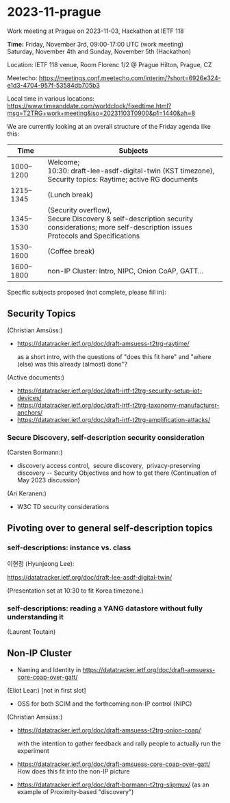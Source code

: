 # 2023-11-prague
Work meeting at Prague on 2023-11-03, Hackathon at IETF 118

**Time:** Friday, November 3rd, 09:00-17:00 UTC (work meeting)<br>
Saturday, November 4th and Sunday, November 5th (Hackathon)

Location: IETF 118 venue, Room Florenc 1/2 @ Prague Hilton, Prague, CZ

Meetecho:
https://meetings.conf.meetecho.com/interim/?short=6926e324-e1d3-4704-957f-53584db705b3

Local time in various locations:<br>
https://www.timeanddate.com/worldclock/fixedtime.html?msg=T2TRG+work+meeting&iso=20231103T0900&p1=1440&ah=8<br>

We are currently looking at an overall structure of the Friday agenda like this:


| Time      | Subjects                                                                                                                                         |
|-----------|--------------------------------------------------------------------------------------------------------------------------------------------------|
| 1000–1200 | Welcome; <br>10:30: draft-lee-asdf-digital-twin (KST timezone), <br>Security topics: Raytime; active RG documents                              |
| 1215–1345 | (Lunch break)                                                                                                                                    |
| 1345–1530 | (Security overflow), <br>Secure Discovery & self-description security considerations; more self-description issues<br>Protocols and Specifications |
| 1530–1600 | (Coffee break)                                                                                                                                   |
| 1600–1800 | non-IP Cluster: Intro, NIPC, Onion CoAP, GATT…                                                                                                   |

Specific subjects proposed (not complete, please fill in):

## Security Topics

(Christian Amsüss:) 

* <https://datatracker.ietf.org/doc/draft-amsuess-t2trg-raytime/>

  as a short intro, with the questions of "does this fit here" and
  "where (else) was this already (almost) done"?

(Active documents:)

* <https://datatracker.ietf.org/doc/draft-irtf-t2trg-security-setup-iot-devices/>
* <https://datatracker.ietf.org/doc/draft-irtf-t2trg-taxonomy-manufacturer-anchors/>
* <https://datatracker.ietf.org/doc/draft-irtf-t2trg-amplification-attacks/>

### Secure Discovery, self-description security consideration

(Carsten Bormann:)

* discovery access control,  secure discovery,  privacy-preserving discovery -- Security Objectives and how to get there
  (Continuation of May 2023 discussion)

(Ari Keranen:)

* W3C TD security considerations

## Pivoting over to general self-description topics

### self-descriptions: instance vs. class

이현정 (Hyunjeong Lee): 

https://datatracker.ietf.org/doc/draft-lee-asdf-digital-twin/

(Presentation set at 10:30 to fit Korea timezone.)

### self-descriptions: reading a YANG datastore without fully understanding it

(Laurent Toutain)

## Non-IP Cluster

* Naming and Identity in <https://datatracker.ietf.org/doc/draft-amsuess-core-coap-over-gatt/>


(Eliot Lear:) \[not in first slot]

* OSS for both SCIM and the forthcoming non-IP control (NIPC)

(Christian Amsüss:) 

* <https://datatracker.ietf.org/doc/draft-amsuess-t2trg-onion-coap/>

  with the intention to gather feedback and rally people to actually
  run the experiment

* <https://datatracker.ietf.org/doc/draft-amsuess-core-coap-over-gatt/>
  How does this fit into the non-IP picture
  
* <https://datatracker.ietf.org/doc/draft-bormann-t2trg-slipmux/>
  (as an example of Proximity-based "discovery")
  
